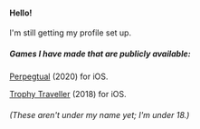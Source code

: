 #### Hello!

I'm still getting my profile set up.


##### Games I have made that are publicly available:
[Perpegtual](https://apps.apple.com/gb/app/perpegtual/id1539296907) (2020) for iOS.

[Trophy Traveller](https://apps.apple.com/gb/app/trophy-traveller/id1436052117) (2018) for iOS.

###### (These aren't under my name yet; I'm under 18.)

<!--
**r-a-jones/r-a-jones** is a ✨ _special_ ✨ repository because its `README.md` (this file) appears on your GitHub profile.

Here are some ideas to get you started:

- 🔭 I’m currently working on ...
- 🌱 I’m currently learning ...
- 👯 I’m looking to collaborate on ...
- 🤔 I’m looking for help with ...
- 💬 Ask me about ...
- 📫 How to reach me: ...
- 😄 Pronouns: ...
- ⚡ Fun fact: ...
-->
